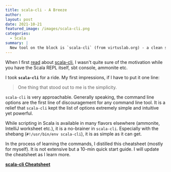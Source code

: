 ```yaml
---
title: scala-cli - A Breeze
author:
layout: post
date: 2021-10-21
featured_image: /images/scala-cli.png
categories:
  - Scala
summary: |
  New tool on the block is `scala-cli` (from virtuslab.org) - a clean simple approachable non-fluff command line first interface to the Scala language.
---
```


When I first [read](https://twitter.com/krever01/status/1451064263892668418?s=21) about [scala-cli](https://scala-cli.virtuslab.org/), I wasn't quite sure of the motivation while you have the Scala REPL itself, sbt console, ammonite etc.

I took **`scala-cli`** for a ride. My first impressions, if I have to put it one line:

> One thing that stood out to me is the simplicity.

`scala-cli` is very approachable. Generally speaking, the command line options are the first line of discouragement for any command line tool. It is a relief that `scala-cli` kept the list of options extremely simple and intuitive yet powerful.

While scripting in Scala is available in many flavors elsewhere (ammonite, IntelliJ worksheet etc.), it is a no-brainer in `scala-cli`. Especially with the shebang (`#!/usr/bin/env scala-cli`), it is as simple as it can get.

In the process of learning the commands, I distilled this cheatsheet (mostly for myself). It is not extensive but a 10-min quick start guide. I will update the cheatsheet as I learn more.

[**scala-cli Cheatsheet**](https://vivekragunathan.github.io/pages/scala-cli-cheatsheet/)
